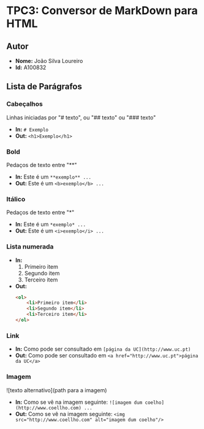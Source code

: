 # TPC3: Conversor de MarkDown para HTML


## Autor
- **Nome:** João Silva Loureiro
- **Id:** A100832

## Lista de Parágrafos

### Cabeçalhos
Linhas iniciadas por "# texto", ou "## texto" ou "### texto"
- **In:** `# Exemplo`
- **Out:** `<h1>Exemplo</h1>`

### Bold
Pedaços de texto entre "**"
- **In:** Este é um `**exemplo** ...`
- **Out:** Este é um `<b>exemplo</b> ...`

### Itálico
Pedaços de texto entre "*"
- **In:** Este é um `*exemplo* ...`
- **Out:** Este é um `<i>exemplo</i> ...`

### Lista numerada
- **In:**
    1. Primeiro item
    2. Segundo item
    3. Terceiro item
- **Out:**
    ```html
    <ol>
        <li>Primeiro item</li>
        <li>Segundo item</li>
        <li>Terceiro item</li>
    </ol>
    ```

### Link
- **In:** Como pode ser consultado em `[página da UC](http://www.uc.pt)`
- **Out:** Como pode ser consultado em `<a href="http://www.uc.pt">página da UC</a>`

### Imagem
!\[texto alternativo\](path para a imagem)
- **In:** Como se vê na imagem seguinte: `![imagem dum coelho](http://www.coellho.com) ...`
- **Out:** Como se vê na imagem seguinte: `<img src="http://www.coellho.com" alt="imagem dum coelho"/>`
